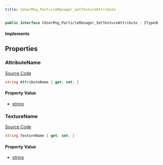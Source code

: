 ```yaml
---
title: CUserMsg_ParticleManager_SetTextureAttribute
---
```


```csharp
public interface CUserMsg_ParticleManager_SetTextureAttribute : ITypedProtobuf<CUserMsg_ParticleManager_SetTextureAttribute>, INativeHandle
```

#### Implements

## Properties

### AttributeName

[Source Code](https://github.com/swiftly-solution/swiftlys2/blob/main/managed/src/SwiftlyS2.Generated/Protobufs/Interfaces/CUserMsg_ParticleManager_SetTextureAttribute.cs#L13)

```csharp
string AttributeName { get; set; }
```

#### Property Value

- [string](https://learn.microsoft.com/dotnet/api/system.string)

### TextureName

[Source Code](https://github.com/swiftly-solution/swiftlys2/blob/main/managed/src/SwiftlyS2.Generated/Protobufs/Interfaces/CUserMsg_ParticleManager_SetTextureAttribute.cs#L16)

```csharp
string TextureName { get; set; }
```

#### Property Value

- [string](https://learn.microsoft.com/dotnet/api/system.string)


